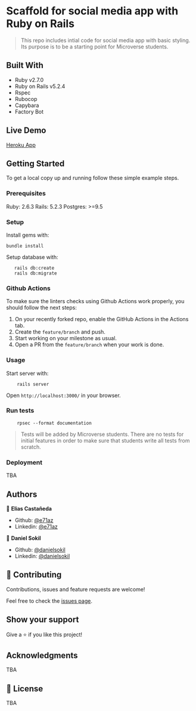 # Scaffold for social media app with Ruby on Rails

> This repo includes intial code for social media app with basic styling. Its purpose is to be a starting point for Microverse students.

## Built With

- Ruby v2.7.0
- Ruby on Rails v5.2.4
- Rspec
- Rubocop
- Capybara
- Factory Bot

## Live Demo

[Heroku App](https://ancient-forest-74376.herokuapp.com/)

## Getting Started

To get a local copy up and running follow these simple example steps.

### Prerequisites

Ruby: 2.6.3
Rails: 5.2.3
Postgres: >=9.5

### Setup

Install gems with:

```
bundle install
```

Setup database with:

```
   rails db:create
   rails db:migrate
```

### Github Actions

To make sure the linters checks using Github Actions work properly, you should follow the next steps:

1. On your recently forked repo, enable the GitHub Actions in the Actions tab.
2. Create the `feature/branch` and push.
3. Start working on your milestone as usual.
4. Open a PR from the `feature/branch` when your work is done.


### Usage

Start server with:

```
    rails server
```

Open `http://localhost:3000/` in your browser.

### Run tests

```
    rpsec --format documentation
```

> Tests will be added by Microverse students. There are no tests for initial features in order to make sure that students write all tests from scratch.

### Deployment

TBA

## Authors

👤 **Elias Castañeda**

- Github: [@e71az](https://github.com/e71az)
- Linkedin: [@e71az](https://www.linkedin.com/in/eliasecasta/)

👤 **Daniel Sokil**

- Github: [@danielsokil](https://github.com/danielsokil)
- Linkedin: [@danielsokil](www.linkedin.com/in/daniel-sokil)

## 🤝 Contributing

Contributions, issues and feature requests are welcome!

Feel free to check the [issues page](https://github.com/danielsokil/social-media/issues).

## Show your support

Give a ⭐️ if you like this project!

## Acknowledgments

TBA

## 📝 License

TBA

